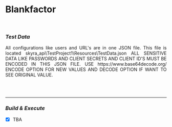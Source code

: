 # Blankfactor 

<br>

### <i>Test Data</i>
<p align="justify">
All configurations like users and URL's are in one JSON file. This file is located skyra_api\TestProject1\Resources\TestData.json
ALL SENSITIVE DATA LIKE PASSWORDS AND CLIENT SECRETS AND CLIENT ID'S MUST BE ENCODED IN THIS JSON FILE. 
USE https://www.base64decode.org/ ENCODE OPTION FOR NEW VALUES AND DECODE OPTION IF WANT TO SEE ORIGINAL VALUE.
</p>
<br><br>
	
*****

### <i>Build & Execute</i>
- [x] TBA
